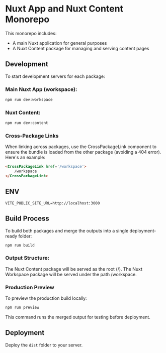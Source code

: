 # Nuxt App and Nuxt Content Monorepo

This monorepo includes:
- A main Nuxt application for general purposes
- A Nuxt Content package for managing and serving content pages

## Development

To start development servers for each package:

### Main Nuxt App (workspace):

```bash
npm run dev:workspace
```

### Nuxt Content:

```bash
npm run dev:content
```

### Cross-Package Links
When linking across packages, use the CrossPackageLink component to ensure the bundle is loaded from the other package (avoiding a 404 error). Here's an example:

```html
<CrossPackageLink href='/workspace'>
    /workspace
</CrossPackageLink>
```

## ENV
```
VITE_PUBLIC_SITE_URL=http://localhost:3000
```

## Build Process

To build both packages and merge the outputs into a single deployment-ready folder:

```bash
npm run build
```

### Output Structure:

The Nuxt Content package will be served as the root (/).
The Nuxt Workspace package will be served under the path /workspace.

### Production Preview

To preview the production build locally:

```bash
npm run preview
```

This command runs the merged output for testing before deployment.

## Deployment

Deploy the `dist` folder to your server.
